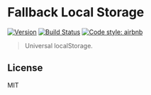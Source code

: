 Fallback Local Storage
===========

[![Version](http://img.shields.io/npm/v/fallback-local-storage.svg)](https://www.npmjs.org/package/fallback-local-storage)
[![Build Status](https://travis-ci.org/p54l0m5h1k/fallback-local-storage.svg?branch=master)](https://travis-ci.org/p54l0m5h1k/fallback-local-storage)
[![Code style: airbnb](https://img.shields.io/badge/code%20style-airbnb-blue.svg?style=flat)](https://github.com/airbnb/javascript)

> Universal localStorage.

## License
MIT